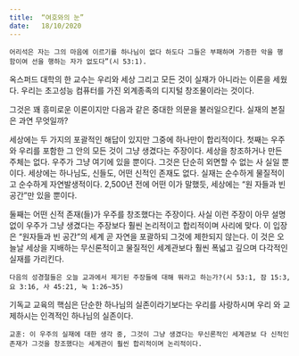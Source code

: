 ```yaml
---
title:  “여호와의 눈”
date:   18/10/2020
---
```


`어리석은 자는 그의 마음에 이르기를 하나님이 없다 하도다 그들은 부패하며 가증한 악을 행 함이여 선을 행하는 자가 없도다”(시 53:1).`

옥스퍼드 대학의 한 교수는 우리와 세상 그리고 모든 것이 실재가 아니라는 이론을 세웠다. 우리는 초고성능 컴퓨터를 가진 외계종족의 디지털 창조물이라는 것이다.

그것은 꽤 흥미로운 이론이지만 다음과 같은 중대한 의문을 불러일으킨다. 실재의 본질은 과연 무엇일까?

세상에는 두 가지의 포괄적인 해답이 있지만 그중에 하나만이 합리적이다. 첫째는 우주와 우리를 포함한 그 안의 모든 것이 그냥 생겼다는 주장이다. 세상을 창조하거나 만든 주체는 없다. 우주가 그냥 여기에 있을 뿐이다. 그것은 단순히 외면할 수 없는 사 실일 뿐이다. 세상에는 하나님도, 신들도, 어떤 신적인 존재도 없다. 실재는 순수하게 물질적이고 순수하게 자연발생적이다. 2,500년 전에 어떤 이가 말했듯, 세상에는 “원 자들과 빈 공간”만 있을 뿐이다.

둘째는 어떤 신적 존재(들)가 우주를 창조했다는 주장이다. 사실 이런 주장이 아무 설명 없이 우주가 그냥 생겼다는 주장보다 훨씬 논리적이고 합리적이며 사리에 맞다. 이 입장은 “원자들과 빈 공간”의 세계 곧 자연을 포괄하되 그것에 제한되지 않는다. 이 것은 오늘날 세상을 지배하는 무신론적이고 물질적인 세계관보다 훨씬 폭넓고 깊으며 다각적인 실재를 가리킨다.

`다음의 성경절들은 오늘 교과에서 제기된 주장들에 대해 뭐라고 하는가?(시 53:1, 잠 15:3, 요 3:16, 사 45:21, 눅 1:26~35)`

기독교 교육의 핵심은 단순한 하나님의 실존이라기보다는 우리를 사랑하시며 우리 와 교제하시는 인격적인 하나님의 실존이다.

`교훈: 이 우주의 실재에 대한 생각 중, 그것이 그냥 생겼다는 무신론적인 세계관보 다 신적인 존재가 그것을 창조했다는 세계관이 훨씬 합리적이며 논리적이다.`